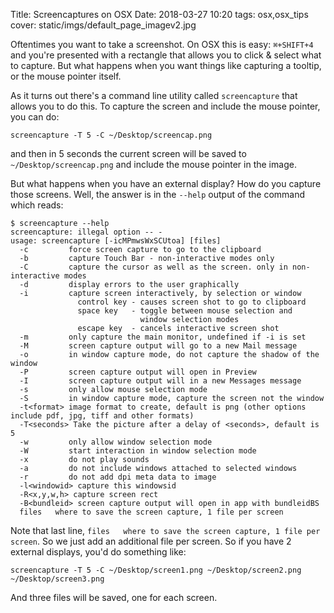Title: Screencaptures on OSX
Date: 2018-03-27 10:20
tags: osx,osx_tips
cover: static/imgs/default_page_imagev2.jpg

Oftentimes you want to take a screenshot.  On OSX this is easy: `⌘+SHIFT+4` and you're presented with a rectangle that
allows you to click & select what to capture.  But what happens when you want things like capturing a tooltip, or the
mouse pointer itself.

As it turns out there's a command line utility called `screencapture` that allows you to do this.  To capture the screen
and include the mouse pointer, you can do:

```shell
screencapture -T 5 -C ~/Desktop/screencap.png
```

and then in 5 seconds the current screen will be saved to `~/Desktop/screencap.png` and include the mouse pointer in the
image.

But what happens when you have an external display?  How do you capture those screens.  Well, the answer is in the
`--help` output of the command which reads:

```shell
$ screencapture --help
screencapture: illegal option -- -
usage: screencapture [-icMPmwsWxSCUtoa] [files]
  -c         force screen capture to go to the clipboard
  -b         capture Touch Bar - non-interactive modes only
  -C         capture the cursor as well as the screen. only in non-interactive modes
  -d         display errors to the user graphically
  -i         capture screen interactively, by selection or window
               control key - causes screen shot to go to clipboard
               space key   - toggle between mouse selection and
                             window selection modes
               escape key  - cancels interactive screen shot
  -m         only capture the main monitor, undefined if -i is set
  -M         screen capture output will go to a new Mail message
  -o         in window capture mode, do not capture the shadow of the window
  -P         screen capture output will open in Preview
  -I         screen capture output will in a new Messages message
  -s         only allow mouse selection mode
  -S         in window capture mode, capture the screen not the window
  -t<format> image format to create, default is png (other options include pdf, jpg, tiff and other formats)
  -T<seconds> Take the picture after a delay of <seconds>, default is 5
  -w         only allow window selection mode
  -W         start interaction in window selection mode
  -x         do not play sounds
  -a         do not include windows attached to selected windows
  -r         do not add dpi meta data to image
  -l<windowid> capture this windowsid
  -R<x,y,w,h> capture screen rect
  -B<bundleid> screen capture output will open in app with bundleidBS
  files   where to save the screen capture, 1 file per screen
```

Note that last line, `files   where to save the screen capture, 1 file per screen`.  So we just add an additional file
per screen.  So if you have 2 external displays, you'd do something like:

```shell
screencapture -T 5 -C ~/Desktop/screen1.png ~/Desktop/screen2.png ~/Desktop/screen3.png
```

And three files will be saved, one for each screen.
